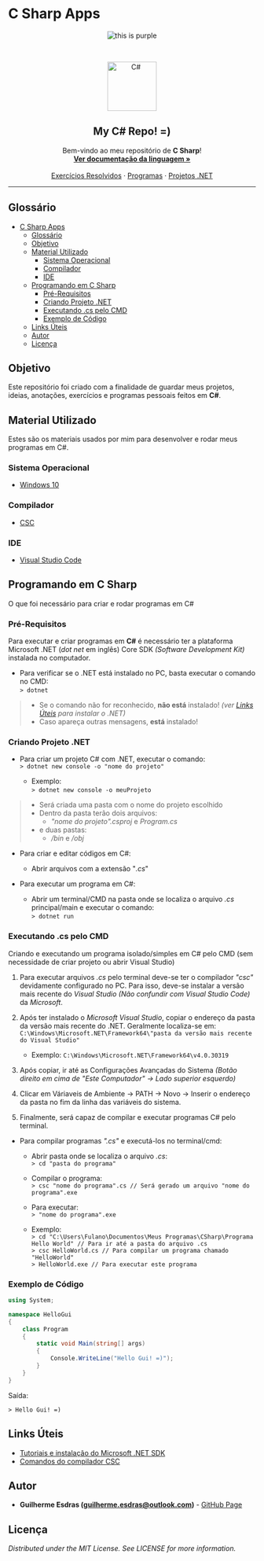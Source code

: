 <!-- Título do Respositório -->
# C Sharp Apps
<!-- -->

<!-- Badges -->
<p align="center">
    <img src="https://img.shields.io/badge/Linguagem-C%23-blue.svg?style=flat&colorB=9332ff" alt="this is purple">
</p>
<!-- -->

<br/>

<!-- Logo -->
<p align="center">
    <img src="https://camo.githubusercontent.com/0617f4657fef12e8d16db45b8d73def73144b09f/68747470733a2f2f646576656c6f7065722e6665646f726170726f6a6563742e6f72672f7374617469632f6c6f676f2f6373686172702e706e67" alt="C#" height="100">
</p>
<!-- -->

<!-- Subtítulo -->
<h2 align="center">My C# Repo! =)</h2>
<!-- -->

<!-- Msg de boas vindas -->
<p align="center">
    Bem-vindo ao meu repositório de <strong>C Sharp</strong>!
    <br/>
    <a href="https://docs.microsoft.com/pt-br/dotnet/csharp/language-reference/" target="_blank"><strong>Ver documentação da linguagem »</strong></a>
    <br/><br/>
    <a href="Exercícios Resolvidos">Exercícios Resolvidos</a>
    ·
    <a href="Programas">Programas</a>
    ·
    <a href="Projetos .NET">Projetos .NET</a>
</p>
<!-- -->

---

<!-- Table of Contents -->
## Glossário
- [C Sharp Apps](#C-Sharp-Apps)
  - [Glossário](#Gloss%C3%A1rio)
  - [Objetivo](#Objetivo)
  - [Material Utilizado](#Material-Utilizado)
    - [Sistema Operacional](#Sistema-Operacional)
    - [Compilador](#Compilador)
    - [IDE](#IDE)
  - [Programando em C Sharp](#Programando-em-C-Sharp)
    - [Pré-Requisitos](#Pr%C3%A9-Requisitos)
    - [Criando Projeto .NET](#Criando-Projeto-NET)
    - [Executando .cs pelo CMD](#Executando-cs-pelo-CMD)
    - [Exemplo de Código](#Exemplo-de-C%C3%B3digo)
  - [Links Úteis](#Links-%C3%9Ateis)
  - [Autor](#Autor)
  - [Licença](#Licen%C3%A7a)
<!-- -->

<!-- Objetivo -->
## Objetivo
Este repositório foi criado com a finalidade de guardar meus projetos, ideias, anotações, exercícios e programas pessoais feitos em <strong>C#</strong>.
<!-- -->

<!-- Material Utilizado -->
## Material Utilizado
Estes são os materiais usados por mim para desenvolver e rodar meus programas em C#.
### Sistema Operacional
- [Windows 10](https://www.microsoft.com/pt-br/windows/)
### Compilador
- [CSC](#Links-%C3%9Ateis)
### IDE
- [Visual Studio Code](https://code.visualstudio.com/)
<!-- -->

<!-- Programando em C Sharp-->
## Programando em C Sharp
O que foi necessário para criar e rodar programas em C#

### Pré-Requisitos
Para executar e criar programas em **C#** é necessário ter a plataforma Microsoft .NET (*dot net* em inglês) Core SDK *(Software Development Kit)* instalada no computador.

- Para verificar se o .NET está instalado no PC, basta executar o comando no CMD: <br/>
    `> dotnet`
> - Se o comando não for reconhecido, **não está** instalado! *(ver [Links Úteis](#Links-%C3%9Ateis) para instalar o .NET)* <br/>
> - Caso apareça outras mensagens, **está** instalado! <br/>

### Criando Projeto .NET
- Para criar um projeto C# com .NET, executar o comando: <br/>
`> dotnet new console -o "nome do projeto"`

  - Exemplo: <br/>
    `> dotnet new console -o meuProjeto`

> - Será criada uma pasta com o nome do projeto escolhido
> - Dentro da pasta terão dois arquivos: 
>   - *"nome do projeto".csproj* e *Program.cs*
> - e duas pastas: 
>   - */bin* e */obj*

- Para criar e editar códigos em C#:
  - Abrir arquivos com a extensão "*.cs*"

- Para executar um programa em C#:
  - Abrir um terminal/CMD na pasta onde se localiza o arquivo *.cs* principal/main e executar o comando: <br/>
  `> dotnet run`

### Executando .cs pelo CMD
Criando e executando um programa isolado/simples em C# pelo CMD (sem necessidade de criar projeto ou abrir Visual Studio)

1. Para executar arquivos *.cs* pelo terminal deve-se ter o compilador *"csc"* devidamente configurado no PC. Para isso, deve-se instalar a versão mais recente do *Visual Studio* *(Não confundir com Visual Studio Code)* da *Microsoft*.

2. Após ter instalado o *Microsoft Visual Studio*, copiar o endereço da pasta da versão mais recente do .NET. Geralmente localiza-se em:
  `C:\Windows\Microsoft.NET\Framework64\"pasta da versão mais recente do Visual Studio"`
     - Exemplo:
     `C:\Windows\Microsoft.NET\Framework64\v4.0.30319`

3. Após copiar, ir até as Configurações Avançadas do Sistema *(Botão direito em cima de "Este Computador" -> Lado superior esquerdo)*
   
4. Clicar em Váriaveis de Ambiente -> PATH -> Novo -> Inserir o endereço da pasta no fim da linha das variáveis do sistema.
   
5. Finalmente, será capaz de compilar e executar programas C# pelo terminal.

- Para compilar programas *".cs"* e executá-los no terminal/cmd:
  - Abrir pasta onde se localiza o arquivo *.cs*: <br/>
     `> cd "pasta do programa"`
  - Compilar o programa: <br/>
     `> csc "nome do programa".cs // Será gerado um arquivo "nome do programa".exe`
  - Para executar: <br/>
     `> "nome do programa".exe`
  
  - Exemplo: <br/>
     `> cd "C:\Users\Fulano\Documentos\Meus Programas\CSharp\Programa Hello World" // Para ir até a pasta do arquivo .cs` <br/>
     `> csc HelloWorld.cs // Para compilar um programa chamado "HelloWorld"` <br/>
     `> HelloWorld.exe // Para executar este programa`

### Exemplo de Código
``` C#
using System;

namespace HelloGui
{
    class Program
    {
        static void Main(string[] args)
        {
            Console.WriteLine("Hello Gui! =)");
        }
    }
} 
```

Saída:

`> Hello Gui! =)`
<!-- -->

<!-- Links-->
## Links Úteis
- [Tutoriais e instalação do Microsoft .NET SDK](https://dotnet.microsoft.com/learn/dotnet/hello-world-tutorial/install)
- [Comandos do compilador CSC](https://docs.microsoft.com/pt-br/dotnet/csharp/language-reference/compiler-options/command-line-building-with-csc-exe)
<!-- -->

<!-- Autor/Contato -->
## Autor
* **Guilherme Esdras (guilherme.esdras@outlook.com)** - [GitHub Page](https://github.com/GuilhermeEsdras)
<!-- -->

<!-- Licença -->
## Licença
*Distributed under the MIT License. See LICENSE for more information.*
